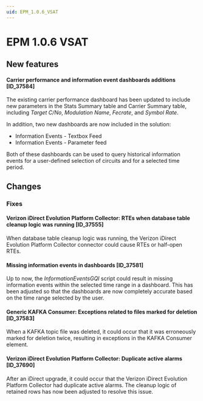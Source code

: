 ```yaml
---
uid: EPM_1.0.6_VSAT
---
```


# EPM 1.0.6 VSAT

## New features

#### Carrier performance and information event dashboards additions [ID_37584]

The existing carrier performance dashboard has been updated to include new parameters in the Stats Summary table and Carrier Summary table, including *Target C/No*, *Modulation Name*, *Fecrate*, and *Symbol Rate*.

In addition, two new dashboards are now included in the solution:

- Information Events - Textbox Feed
- Information Events - Parameter feed

Both of these dashboards can be used to query historical information events for a user-defined selection of circuits and for a selected time period.

## Changes

### Fixes

#### Verizon iDirect Evolution Platform Collector: RTEs when database table cleanup logic was running [ID_37555]

When database table cleanup logic was running, the Verizon iDirect Evolution Platform Collector connector could cause RTEs or half-open RTEs.

#### Missing information events in dashboards [ID_37581]

Up to now, the *InformationEventsGQI* script could result in missing information events within the selected time range in a dashboard. This has been adjusted so that the dashboards are now completely accurate based on the time range selected by the user.

#### Generic KAFKA Consumer: Exceptions related to files marked for deletion [ID_37583]

When a KAFKA topic file was deleted, it could occur that it was erroneously marked for deletion twice, resulting in exceptions in the KAFKA Consumer element.

#### Verizon iDirect Evolution Platform Collector: Duplicate active alarms [ID_37690]

After an iDirect upgrade, it could occur that the Verizon iDirect Evolution Platform Collector had duplicate active alarms. The cleanup logic of retained rows has now been adjusted to resolve this issue.
